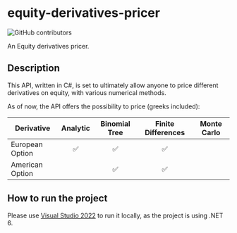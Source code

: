 # equity-derivatives-pricer

![GitHub contributors](https://img.shields.io/github/contributors/sebastieneveno/equity-derivatives-pricer)

An Equity derivatives pricer.

## Description
This API, written in C#, is set to ultimately allow anyone to price different derivatives on equity, with various numerical methods.

As of now, the API offers the possibility to price (greeks included):
    
| Derivative  | Analytic | Binomial Tree | Finite Differences | Monte Carlo |
| ------------- | :-------------: | :-------------: | :-------------: | :-------------: |
| European Option  | ✅ | ✅ | ✅ |  |  |
| American Option  |  | ✅ | ✅ |  |  |


## How to run the project
Please use [Visual Studio 2022](https://visualstudio.microsoft.com/) to run it locally, as the project is using .NET 6.
